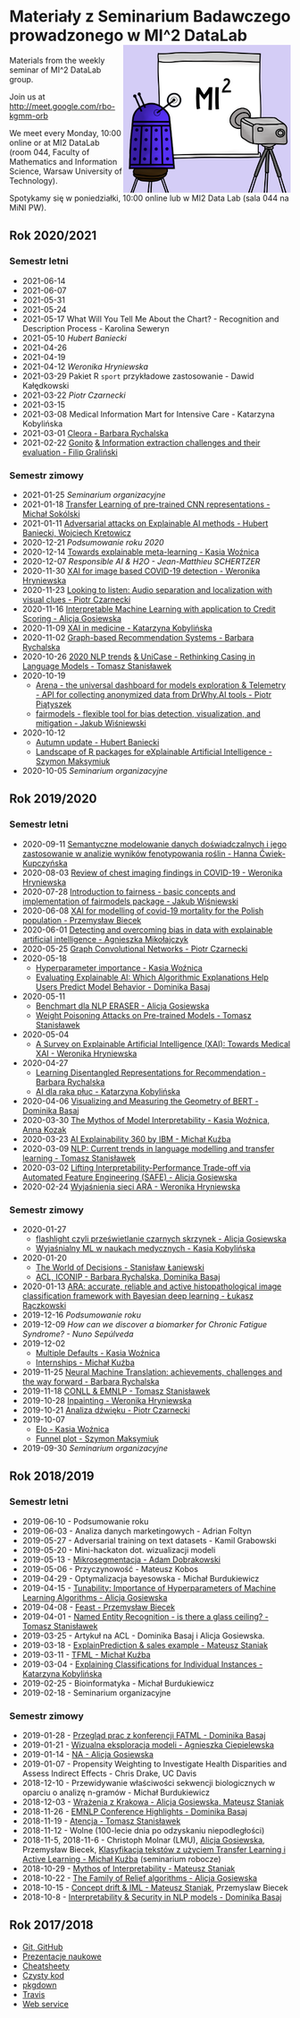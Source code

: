 # Materiały z Seminarium Badawczego prowadzonego w MI^2 DataLab  <img src="prezentacja.png" align="right" width="300"/>

Materials from the weekly seminar of MI^2 DataLab group.

Join us at http://meet.google.com/rbo-kgmm-orb

We meet every Monday, 10:00 online or at MI2 DataLab (room 044, Faculty of Mathematics and Information Science, Warsaw University of Technology).

Spotykamy się w poniedziałki, 10:00 online lub w MI2 Data Lab (sala 044 na MiNI PW).

## Rok 2020/2021

### Semestr letni

* 2021-06-14
* 2021-06-07
* 2021-05-31
* 2021-05-24
* 2021-05-17 What Will You Tell Me About the Chart? - Recognition and Description Process - Karolina Seweryn
* 2021-05-10 *Hubert Baniecki*
* 2021-04-26
* 2021-04-19
* 2021-04-12 *Weronika Hryniewska*
* 2021-03-29 Pakiet R `sport` przykładowe zastosowanie - Dawid Kałędkowski
* 2021-03-22 *Piotr Czarnecki*
* 2021-03-15
* 2021-03-08 Medical Information Mart for Intensive Care - Katarzyna Kobylińska
* 2021-03-01 [Cleora - Barbara Rychalska](https://github.com/mi2-warsaw/MI2DataLab_Seminarium/blob/master/2021/2021_03_01_cleora/2021_03_01_cleora.pdf) 
* 2021-02-22 [Gonito](https://gonito.net/presentation/psnc-2019#/title) [& Information extraction challenges and their evaluation - Filip Graliński](https://github.com/mi2-warsaw/MI2DataLab_Seminarium/blob/master/2021/2021_02_22_Information_extraction_challenges_and_their_evaluation/2021_02_22_Information_extraction_challenges_and_their_evaluation.pdf)

### Semestr zimowy

* 2021-01-25 *Seminarium organizacyjne*
* 2021-01-18 [Transfer Learning of pre-trained CNN representations - Michał Sokólski](https://github.com/mi2-warsaw/MI2DataLab_Seminarium/blob/master/2021/2021_01_18_transfer_learning_of_pre-trained_cnn_representations/2021_01_18_transfer_learning_of_pre-trained_cnn_representations.pdf)
* 2021-01-11 [Adversarial attacks on Explainable AI methods - Hubert Baniecki, Wojciech Kretowicz](https://github.com/mi2-warsaw/MI2DataLab_Seminarium/blob/master/2021/2021_01_11_adversarial_attacks_on_explainable_ai_methods/2021_01_11_adversarial_attacks_on_explainable_ai_methods.pdf)
* 2020-12-21 *Podsumowanie roku 2020*
* 2020-12-14 [Towards explainable meta-learning - Kasia Woźnica](https://github.com/mi2-warsaw/MI2DataLab_Seminarium/blob/master/2020/2020_12_14_Towards_explainable_meta-learning/2020_12_14_Towards_explainable_meta-learning.pdf) 
* 2020-12-07 *Responsible AI & H2O - Jean-Matthieu SCHERTZER*
* 2020-11-30 [XAI for image based COVID-19 detection - Weronika Hryniewska](https://github.com/mi2-warsaw/MI2DataLab_Seminarium/blob/master/2020/2020_11_30_XAI_for_image_based_COVID_19_detection__works/2020_11_30_XAI_for_image_based_COVID_19_detection__works.pdf)
* 2020-11-23 [Looking to listen: Audio separation and localization with visual clues - Piotr Czarnecki](https://github.com/mi2-warsaw/MI2DataLab_Seminarium/blob/master/2020/2020_11_23_Looking_to_listen_Audio_separation_and_localization_with_visual_clues/2020_11_23_Looking_to_listen_Audio_separation_and_localization_with_visual_clues.pdf)
* 2020-11-16 [Interpretable Machine Learning with application to Credit Scoring - Alicja Gosiewska](https://github.com/mi2-warsaw/MI2DataLab_Seminarium/blob/master/2020/2020_11_16_Interpretable_Machine_Learning_with_application_to_Credit_Scoring/2020_11_16_Interpretable_Machine_Learning_with_application_to_Credit_Scoring.pdf)
* 2020-11-09 [XAI in medicine - Katarzyna Kobylińska](https://github.com/mi2-warsaw/MI2DataLab_Seminarium/blob/master/2020/2020_11_09_xai_in_medicine/2020_11_09_xai_in_medicine.pdf)
* 2020-11-02 [Graph-based Recommendation Systems - Barbara Rychalska](https://github.com/mi2-warsaw/MI2DataLab_Seminarium/blob/master/2020/2020_11_02_Graph-based_Recommendation_Systems/2020_11_02_Graph-based_Recommendation_Systems.pdf) 
* 2020-10-26 [2020 NLP trends](https://github.com/mi2-warsaw/MI2DataLab_Seminarium/blob/master/2020/2020_10_26_NLP/2020_10_26_nlp_trend_2020.pdf) [& UniCase - Rethinking Casing in Language Models - Tomasz Stanisławek](https://github.com/mi2-warsaw/MI2DataLab_Seminarium/blob/master/2020/2020_10_26_NLP/2020_10_26_UniCase.pdf)
* 2020-10-19
  - [Arena - the universal dashboard for models exploration & Telemetry - API for collecting anonymized data from DrWhy.AI tools - Piotr Piątyszek](https://github.com/mi2-warsaw/MI2DataLab_Seminarium/blob/master/2020/2020_10_19_telemetry_arena/2020_10_19_telemetry_arena.pdf)
  - [fairmodels - flexible tool for bias detection, visualization, and mitigation - Jakub Wiśniewski](https://github.com/mi2-warsaw/MI2DataLab_Seminarium/blob/master/2020/2020_10_19_fairmodels_blog/2020_10_19_fairmodels_blog.pdf)
* 2020-10-12
  - [Autumn update - Hubert Baniecki](https://sway.office.com/zfC1GiJUk9mDc0f1?ref=Link )
  - [Landscape of R packages for eXplainable Artificial Intelligence - Szymon Maksymiuk](https://github.com/mi2-warsaw/MI2DataLab_Seminarium/blob/master/2020/2020_10_12_Landscape_of_R_packages_for_eXplainable_Artificial_Intelligence/2020_10_12_Landscape_of_R_packages_for_eXplainable_Artificial_Intelligence.pdf)
* 2020-10-05 *Seminarium organizacyjne*

## Rok 2019/2020

### Semestr letni
* 2020-09-11 [Semantyczne modelowanie danych doświadczalnych i jego zastosowanie w analizie wyników fenotypowania roślin - Hanna Ćwiek-Kupczyńska](https://github.com/mi2-warsaw/MI2DataLab_Seminarium/blob/master/2020/2020_09_11_semantyczne_modelowanie_danych_doswiadczalnych/2020_09_11_semantyczne_modelowanie_danych_doswiadczalnych.pdf)
* 2020-08-03 [Review of chest imaging findings in COVID-19 - Weronika Hryniewska](https://github.com/mi2-warsaw/MI2DataLab_Seminarium/blob/master/2020/2020_08_03_review_chest_covid19/2020_08_03_review_chest_covid19.pdf)
* 2020-07-28 [Introduction to fairness - basic concepts and implementation of fairmodels package - Jakub Wiśniewski](https://github.com/mi2-warsaw/MI2DataLab_Seminarium/blob/master/2020/2020_07_28_fairmodels/2020_07_28_fairmodels.pdf)
* 2020-06-08 [XAI for modelling of covid-19 mortality for the Polish population - Przemysław Biecek](https://github.com/MOCOS-COVID19/mortality)
* 2020-06-01 [Detecting and overcoming bias in data with explainable artificial intelligence - Agnieszka Mikołajczyk](https://github.com/mi2-warsaw/MI2DataLab_Seminarium/blob/master/2020/2020_06_01_detecting_and_overcoming_bias_in_data/2020_06_01_detecting_and_overcoming_bias_in_data.pdf)
* 2020-05-25 [Graph Convolutional Networks - Piotr Czarnecki](https://github.com/mi2-warsaw/MI2DataLab_Seminarium/blob/master/2020/2020_05_25_graph_convolutional_networks/2020_05_25_graph_convolutional_networks.pdf)
* 2020-05-18
  - [Hyperparameter importance - Kasia Woźnica](https://github.com/mi2-warsaw/MI2DataLab_Seminarium/blob/master/2020/2020_05_18_hyperparameter_importance/2020_05_18_hyperparameter_importance.pdf)
  - [Evaluating Explainable AI: Which Algorithmic Explanations Help Users Predict Model Behavior - Dominika Basaj](https://github.com/mi2-warsaw/MI2DataLab_Seminarium/blob/master/2020/2020_05_18_Evaluating_Explainable_AI/2020_05_18_Evaluating_Explainable_AI.pdf)
* 2020-05-11
  - [Benchmart dla NLP ERASER - Alicja Gosiewska](https://github.com/mi2-warsaw/MI2DataLab_Seminarium/blob/master/2020/2020_05_11_ERASER/2020_05_11_ERASER.pdf)
  - [Weight Poisoning Attacks on Pre-trained Models - Tomasz Stanisławek](https://github.com/mi2-warsaw/MI2DataLab_Seminarium/blob/master/2020/2020_05_11_attacks/2020_05_11_attacks.pdf)
* 2020-05-04
  - [A Survey on Explainable Artificial Intelligence (XAI): Towards Medical XAI - Weronika Hryniewska](https://github.com/mi2-warsaw/MI2DataLab_Seminarium/blob/master/2020/2020_05_04_prostate_biopsies/2020_05_04_prostate_biopsies.pdf)
* 2020-04-27 
  - [Learning Disentangled Representations for Recommendation - Barbara Rychalska](https://github.com/mi2-warsaw/MI2DataLab_Seminarium/blob/master/2020/2020_04_27_macridvae/2020_04_27_macridvae.pdf
)
  - [AI dla raka płuc - Katarzyna Kobylińska](https://github.com/mi2-warsaw/MI2DataLab_Seminarium/blob/master/2020/2020_04_27_AI_dla_raka_pluc/2020_04_27_AI_dla_raka_pluc.pdf
)
* 2020-04-06 [Visualizing and Measuring the Geometry of BERT - Dominika Basaj](https://github.com/mi2-warsaw/MI2DataLab_Seminarium/blob/master/2020/2020_04_06_BERT_geometry/2020_04_06_BERT_geometry.pdf)
* 2020-03-30 [The Mythos of Model Interpretability - Kasia Woźnica, Anna Kozak](https://github.com/mi2-warsaw/MI2DataLab_Seminarium/blob/master/2020/2020_03_30_XAI/2020_03_30_XAI.pdf)
* 2020-03-23 [AI Explainability 360 by IBM - Michał Kuźba](https://github.com/mi2-warsaw/MI2DataLab_Seminarium/blob/master/2020/2020_03_23_AIX360/2020_03_23_AIX360.pdf)
* 2020-03-09 [NLP: Current trends in language modelling and transfer learning - Tomasz Stanisławek](https://github.com/mi2-warsaw/MI2DataLab_Seminarium/blob/master/2020/2020_03_09_NLP/2020_03_09_NLP.pdf)
* 2020-03-02 [Lifting Interpretability-Performance Trade-off via Automated Feature Engineering (SAFE) - Alicja Gosiewska](https://github.com/mi2-warsaw/MI2DataLab_Seminarium/blob/master/2020/2020_03_02_SAFE/2020_03_02_SAFE.pdf)
* 2020-02-24 [Wyjaśnienia sieci ARA - Weronika Hryniewska](https://github.com/mi2-warsaw/MI2DataLab_Seminarium/blob/master/2020/2020_02_24_ARA_XAI/2020_02_24_ARA_XAI.pdf)





### Semestr zimowy
* 2020-01-27
  - [flashlight czyli prześwietlanie czarnych skrzynek - Alicja Gosiewska](https://github.com/mi2-warsaw/MI2DataLab_Seminarium/blob/master/2020/2020_01_27_flashlight/2020_01_27_flashlight.pdf)
  - [Wyjaśnialny ML w naukach medycznych - Kasia Kobylińska](https://github.com/mi2-warsaw/MI2DataLab_Seminarium/blob/master/2020/2020_01_27_ML_nauki_medyczne/2020_01_27_ML_nauki_medyczne.pdf)
* 2020-01-20 
  - [The World of Decisions - Stanisław Łaniewski](https://github.com/mi2-warsaw/MI2DataLab_Seminarium/tree/master/2020/2020_01_20_The_World_of_Decision/2020_01_20_The_World_of_Decision.pdf)
  - [ACL, ICONIP - Barbara Rychalska, Dominika Basaj](https://github.com/mi2-warsaw/MI2DataLab_Seminarium/tree/master/2020/2020_01_20_ACL_ICONIP/2020_01_20_ACL_ICONIP.pdf)
* 2020-01-13 [ARA: accurate, reliable and active histopathological image classification framework with Bayesian deep learning - Łukasz Rączkowski](https://github.com/mi2-warsaw/MI2DataLab_Seminarium/blob/master/2020/2020_01_13_ARA/2020_01_13_ARA.pdf)
* 2019-12-16 *Podsumowanie roku* 
* 2019-12-09 *How can we discover a biomarker for Chronic Fatigue Syndrome? - Nuno Sepúlveda*
* 2019-12-02 
  - [Multiple Defaults - Kasia Woźnica](https://github.com/mi2-warsaw/MI2DataLab_Seminarium/blob/master/2019/2019_12_02_multiple_defaults/2019_12_02_multiple_defaults.pdf)
  - [Internships - Michał Kuźba](https://github.com/mi2-warsaw/MI2DataLab_Seminarium/blob/master/2019/2019_12_02_internships/2019_12_02_internships.pdf)
* 2019-11-25 [Neural Machine Translation: achievements, challenges and the way forward - Barbara Rychalska](https://github.com/mi2-warsaw/MI2DataLab_Seminarium/blob/master/2019/2019_11_25_Neural_Machine_Translation/2019_11_25_Neural_Machine_Translation.pdf)
* 2019-11-18 [CONLL & EMNLP - Tomasz Stanisławek](https://github.com/mi2-warsaw/MI2DataLab_Seminarium/blob/master/2019/2019_11_18_conll_and_emnlp/2019_11_18_conll_and_emnlp.pdf)
* 2019-10-28 [Inpainting - Weronika Hryniewska](https://github.com/mi2-warsaw/MI2DataLab_Seminarium/blob/master/2019/2019_10_28_inpainting/2019_10_28_Inpainting.pdf)
* 2019-10-21 [Analiza dźwięku - Piotr Czarnecki](https://github.com/mi2-warsaw/MI2DataLab_Seminarium/blob/master/2019/2019_10_21_analiza%20dzwieku/2019_10_21_analiza_dzwieku.pdf)
* 2019-10-07 
  - [Elo - Kasia Woźnica](https://github.com/mi2-warsaw/MI2DataLab_Seminarium/blob/master/2019/2019_10_07_elo/2019_10_07_elo.pdf)
  - [Funnel plot - Szymon Maksymiuk](https://github.com/mi2-warsaw/MI2DataLab_Seminarium/blob/master/2019/2019_10_07_funnel_plot/2019_10_07_funnel_plot.pdf)
* 2019-09-30 *Seminarium organizacyjne*


## Rok 2018/2019

### Semestr letni

* 2019-06-10 - Podsumowanie roku 
* 2019-06-03 - Analiza danych marketingowych - Adrian Foltyn
* 2019-05-27 - Adversarial training on text datasets - Kamil Grabowski
* 2019-05-20 - Mini-hackaton dot. wizualizacji modeli
* 2019-05-13 - [Mikrosegmentacja - Adam Dobrakowski](https://github.com/mi2-warsaw/MI2DataLab_Seminarium/tree/master/2019/2019_05_14_mining/AdamDobrakowski_StructureMining.pdf)
* 2019-05-06 - Przyczynowość - Mateusz Kobos
* 2019-04-29 - Optymalizacja bayesowska - Michał Burdukiewicz
* 2019-04-15 - [Tunability: Importance of Hyperparameters of Machine Learning Algorithms - Alicja Gosiewska](https://github.com/mi2-warsaw/MI2DataLab_Seminarium/tree/master/2019/2019_04_15_tuning_hyperparameters/tunability.pdf)
* 2019-04-08 - [Feast - Przemysław Biecek](https://github.com/mi2-warsaw/MI2DataLab_Seminarium/tree/master/2019/2019_04_08_feast/feast.pdf)
* 2019-04-01 - [Named Entity Recognition - is there a glass ceiling? - Tomasz Stanisławek](https://github.com/mi2-warsaw/MI2DataLab_Seminarium/tree/master/2019/2019_04_01_ner/NER.pdf)
* 2019-03-25 - Artykuł na ACL - Dominika Basaj i Alicja Gosiewska.
* 2019-03-18 - [ExplainPrediction & sales example - Mateusz Staniak](https://github.com/mi2-warsaw/MI2DataLab_Seminarium/tree/master/2019/2019_03_18_b2b/prezentacja_marzec.pdf)
* 2019-03-11 - [TFML - Michał Kuźba](https://github.com/mi2-warsaw/MI2DataLab_Seminarium/tree/master/2019/2019_03_11_tfml/TFML_19-2.pdf)
* 2019-03-04 - [Explaining Classifications for Individual Instances - Katarzyna Kobylińska](https://github.com/mi2-warsaw/MI2DataLab_Seminarium/tree/master/2019/2019_03_04_explainprediction/Prezentacja.pdf)
* 2019-02-25 - Bioinformatyka - Michał Burdukiewicz
* 2019-02-18 - Seminarium organizacyjne

### Semestr zimowy

* 2019-01-28 - [Przegląd prac z konferencji FATML - Dominika Basaj](https://github.com/mi2-warsaw/MI2DataLab_Seminarium/tree/master/2019/2019_01_28_fatml/fat_ml_basaj.pdf)
* 2019-01-21 - [Wizualna eksploracja modeli - Agnieszka Ciepielewska](https://github.com/mi2-warsaw/MI2DataLab_Seminarium/tree/master/2019/2019_01_21_modelvis/Wizualna_eksploracja_modeli.pdf)
* 2019-01-14 - [NA - Alicja Gosiewska](https://github.com/mi2-warsaw/MI2DataLab_Seminarium/tree/master/2019/2019_01_14_na/prezentacja_braki_danych_seminariumMI2.pdf)
* 2019-01-07 - Propensity Weighting to Investigate Health Disparities and Assess Indirect Effects - Chris Drake, UC Davis
* 2018-12-10 - Przewidywanie właściwości sekwencji biologicznych w oparciu o analizę n-gramów - Michał Burdukiewicz
* 2018-12-03 - [Wrażenia z Krakowa - Alicja Gosiewska, Mateusz Staniak](https://github.com/mi2-warsaw/MI2DataLab_Seminarium/tree/master/2018/2018_12_03_krakow)
* 2018-11-26 - [EMNLP Conference Highlights - Dominika Basaj](https://github.com/mi2-warsaw/MI2DataLab_Seminarium/blob/master/2018/2018_11_26_emnlp/EMNLP_reading_club.pdf)
* 2018-11-19 - [Atencja - Tomasz Stanisławek](https://github.com/mi2-warsaw/MI2DataLab_Seminarium/blob/master/2018/2018_11_19_atencja/TS_Atencja_19.11.2018.pdf)
* 2018-11-12 - Wolne (100-lecie dnia po odzyskaniu niepodległości)
* 2018-11-5, 2018-11-6 - Christoph Molnar (LMU), [Alicja Gosiewska](https://github.com/mi2-warsaw/MI2DataLab_Seminarium/blob/master/2018/2018_11_06_survxai/survxai.pdf), Przemysław Biecek, [Klasyfikacja tekstów z użyciem Transfer Learning i Active Learning - Michał Kuźba](https://github.com/mi2-warsaw/MI2DataLab_Seminarium/blob/master/2018/2018_11_05_active/active.pdf) (seminarium robocze)
* 2018-10-29 - [Mythos of Interpretability - Mateusz Staniak](https://github.com/mi2-warsaw/MI2DataLab_Seminarium/blob/master/2018/2018_10_29_interpretability/Interpretowalnosc.pdf)
* 2018-10-22 - [The Family of Relief algorithms - Alicja Gosiewska](https://github.com/mi2-warsaw/MI2DataLab_Seminarium/blob/master/2018/2018_10_22_RReliefF/RReliefF.pdf)
* 2018-10-15 - [Concept drift & IML - Mateusz Staniak](https://github.com/mi2-warsaw/MI2DataLab_Seminarium/blob/master/2018/2018_10_15_Drift/Concept_drift___IML.pdf), Przemyslaw Biecek
* 2018-10-8 - [Interpretability & Security in NLP models - Dominika Basaj](https://github.com/mi2-warsaw/MI2DataLab_Seminarium/blob/master/2018/2018_10_08_QA/seminarum_08_10.pdf)

## Rok 2017/2018

* [Git, GitHub](https://github.com/mi2-warsaw/MI2DataLab_Seminarium/tree/master/2017/2017_10_10_git)
* [Prezentacje naukowe](https://github.com/mi2-warsaw/MI2DataLab_Seminarium/tree/master/2017/2017_10_17_Prezentacje)
* [Cheatsheety](https://github.com/mi2-warsaw/MI2DataLab_Seminarium/tree/master/2017/2017_11_14_Cheatsheets)
* [Czysty kod](https://github.com/mi2-warsaw/MI2DataLab_Seminarium/tree/master/2017/2017_11_21_czysty_kod)
* [pkgdown](https://github.com/mi2-warsaw/MI2DataLab_Seminarium/tree/master/2017/2017_11_28_pkgdown)
* [Travis](https://github.com/mi2-warsaw/MI2DataLab_Seminarium/tree/master/2017/2017_12_19_travis)
* [Web service](https://git.applica.pl/services-doc/nlp-ws/blob/master/NLP-WS-1.0.0.md)
